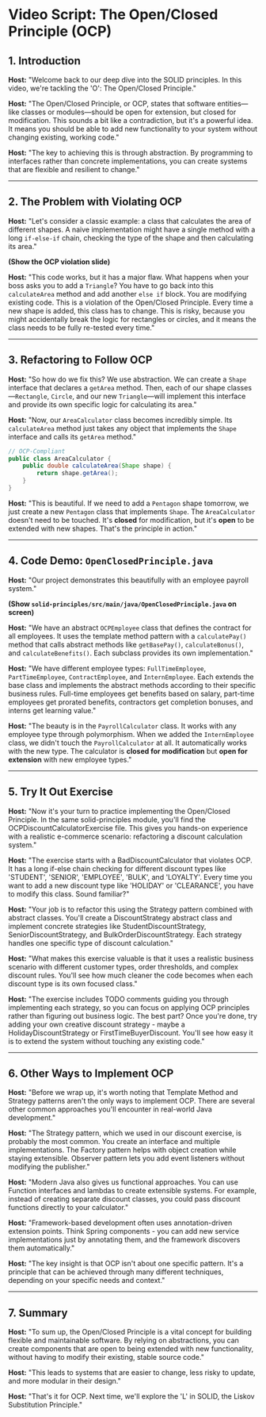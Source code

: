 
# Video Script: The Open/Closed Principle (OCP)

## 1. Introduction

**Host:** "Welcome back to our deep dive into the SOLID principles. In this video, we're tackling the 'O': The Open/Closed Principle."

**Host:** "The Open/Closed Principle, or OCP, states that software entities—like classes or modules—should be open for extension, but closed for modification. This sounds a bit like a contradiction, but it's a powerful idea. It means you should be able to add new functionality to your system without changing existing, working code."

**Host:** "The key to achieving this is through abstraction. By programming to interfaces rather than concrete implementations, you can create systems that are flexible and resilient to change."

---

## 2. The Problem with Violating OCP

**Host:** "Let's consider a classic example: a class that calculates the area of different shapes. A naive implementation might have a single method with a long `if-else-if` chain, checking the type of the shape and then calculating its area."

**(Show the OCP violation slide)**

**Host:** "This code works, but it has a major flaw. What happens when your boss asks you to add a `Triangle`? You have to go back into this `calculateArea` method and add another `else if` block. You are modifying existing code. This is a violation of the Open/Closed Principle. Every time a new shape is added, this class has to change. This is risky, because you might accidentally break the logic for rectangles or circles, and it means the class needs to be fully re-tested every time."

---

## 3. Refactoring to Follow OCP

**Host:** "So how do we fix this? We use abstraction. We can create a `Shape` interface that declares a `getArea` method. Then, each of our shape classes—`Rectangle`, `Circle`, and our new `Triangle`—will implement this interface and provide its own specific logic for calculating its area."

**Host:** "Now, our `AreaCalculator` class becomes incredibly simple. Its `calculateArea` method just takes any object that implements the `Shape` interface and calls its `getArea` method."

```java
// OCP-Compliant
public class AreaCalculator {
    public double calculateArea(Shape shape) {
        return shape.getArea();
    }
}
```

**Host:** "This is beautiful. If we need to add a `Pentagon` shape tomorrow, we just create a new `Pentagon` class that implements `Shape`. The `AreaCalculator` doesn't need to be touched. It's **closed** for modification, but it's **open** to be extended with new shapes. That's the principle in action."

---

## 4. Code Demo: `OpenClosedPrinciple.java`

**Host:** "Our project demonstrates this beautifully with an employee payroll system."

**(Show `solid-principles/src/main/java/OpenClosedPrinciple.java` on screen)**

**Host:** "We have an abstract `OCPEmployee` class that defines the contract for all employees. It uses the template method pattern with a `calculatePay()` method that calls abstract methods like `getBasePay()`, `calculateBonus()`, and `calculateBenefits()`. Each subclass provides its own implementation."

**Host:** "We have different employee types: `FullTimeEmployee`, `PartTimeEmployee`, `ContractEmployee`, and `InternEmployee`. Each extends the base class and implements the abstract methods according to their specific business rules. Full-time employees get benefits based on salary, part-time employees get prorated benefits, contractors get completion bonuses, and interns get learning value."

**Host:** "The beauty is in the `PayrollCalculator` class. It works with any employee type through polymorphism. When we added the `InternEmployee` class, we didn't touch the `PayrollCalculator` at all. It automatically works with the new type. The calculator is **closed for modification** but **open for extension** with new employee types."

---

## 5. Try It Out Exercise

**Host:** "Now it's your turn to practice implementing the Open/Closed Principle. In the same solid-principles module, you'll find the OCPDiscountCalculatorExercise file. This gives you hands-on experience with a realistic e-commerce scenario: refactoring a discount calculation system."

**Host:** "The exercise starts with a BadDiscountCalculator that violates OCP. It has a long if-else chain checking for different discount types like 'STUDENT', 'SENIOR', 'EMPLOYEE', 'BULK', and 'LOYALTY'. Every time you want to add a new discount type like 'HOLIDAY' or 'CLEARANCE', you have to modify this class. Sound familiar?"

**Host:** "Your job is to refactor this using the Strategy pattern combined with abstract classes. You'll create a DiscountStrategy abstract class and implement concrete strategies like StudentDiscountStrategy, SeniorDiscountStrategy, and BulkOrderDiscountStrategy. Each strategy handles one specific type of discount calculation."

**Host:** "What makes this exercise valuable is that it uses a realistic business scenario with different customer types, order thresholds, and complex discount rules. You'll see how much cleaner the code becomes when each discount type is its own focused class."

**Host:** "The exercise includes TODO comments guiding you through implementing each strategy, so you can focus on applying OCP principles rather than figuring out business logic. The best part? Once you're done, try adding your own creative discount strategy - maybe a HolidayDiscountStrategy or FirstTimeBuyerDiscount. You'll see how easy it is to extend the system without touching any existing code."

---

## 6. Other Ways to Implement OCP

**Host:** "Before we wrap up, it's worth noting that Template Method and Strategy patterns aren't the only ways to implement OCP. There are several other common approaches you'll encounter in real-world Java development."

**Host:** "The Strategy pattern, which we used in our discount exercise, is probably the most common. You create an interface and multiple implementations. The Factory pattern helps with object creation while staying extensible. Observer pattern lets you add event listeners without modifying the publisher."

**Host:** "Modern Java also gives us functional approaches. You can use Function interfaces and lambdas to create extensible systems. For example, instead of creating separate discount classes, you could pass discount functions directly to your calculator."

**Host:** "Framework-based development often uses annotation-driven extension points. Think Spring components - you can add new service implementations just by annotating them, and the framework discovers them automatically."

**Host:** "The key insight is that OCP isn't about one specific pattern. It's a principle that can be achieved through many different techniques, depending on your specific needs and context."

---

## 7. Summary

**Host:** "To sum up, the Open/Closed Principle is a vital concept for building flexible and maintainable software. By relying on abstractions, you can create components that are open to being extended with new functionality, without having to modify their existing, stable source code."

**Host:** "This leads to systems that are easier to change, less risky to update, and more modular in their design."

**Host:** "That's it for OCP. Next time, we'll explore the 'L' in SOLID, the Liskov Substitution Principle."
